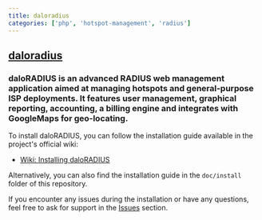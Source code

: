 ```yaml
---
title: daloradius
categories: ['php', 'hotspot-management', 'radius']
---
```

## [daloradius](https://github.com/lirantal/daloradius)

### daloRADIUS is an advanced RADIUS web management application aimed at managing hotspots and general-purpose ISP deployments. It features user management, graphical reporting, accounting, a billing engine and integrates with GoogleMaps for geo-locating.


To install daloRADIUS, you can follow the installation guide available in the project's official wiki:

- [Wiki: Installing daloRADIUS](../../wiki/Installing-daloRADIUS)

Alternatively, you can also find the installation guide in the `doc/install` folder of this repository.

If you encounter any issues during the installation or have any questions, feel free to ask for support in the [Issues](../../issues) section.
